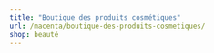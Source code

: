```yaml
---
title: "Boutique des produits cosmétiques"
url: /macenta/boutique-des-produits-cosmetiques/
shop: beauté
---
```

